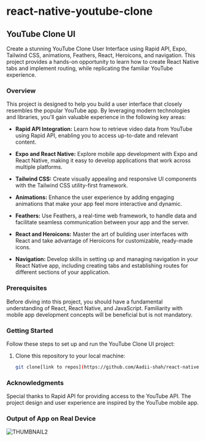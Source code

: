 # react-native-youtube-clone
## YouTube Clone UI

Create a stunning YouTube Clone User Interface using Rapid API, Expo, Tailwind CSS, animations, Feathers, React, Heroicons, and navigation. This project provides a hands-on opportunity to learn how to create React Native tabs and implement routing, while replicating the familiar YouTube experience.

### Overview

This project is designed to help you build a user interface that closely resembles the popular YouTube app. By leveraging modern technologies and libraries, you'll gain valuable experience in the following key areas:

- **Rapid API Integration:** Learn how to retrieve video data from YouTube using Rapid API, enabling you to access up-to-date and relevant content.

- **Expo and React Native:** Explore mobile app development with Expo and React Native, making it easy to develop applications that work across multiple platforms.

- **Tailwind CSS:** Create visually appealing and responsive UI components with the Tailwind CSS utility-first framework.

- **Animations:** Enhance the user experience by adding engaging animations that make your app feel more interactive and dynamic.

- **Feathers:** Use Feathers, a real-time web framework, to handle data and facilitate seamless communication between your app and the server.

- **React and Heroicons:** Master the art of building user interfaces with React and take advantage of Heroicons for customizable, ready-made icons.

- **Navigation:** Develop skills in setting up and managing navigation in your React Native app, including creating tabs and establishing routes for different sections of your application.

### Prerequisites

Before diving into this project, you should have a fundamental understanding of React, React Native, and JavaScript. Familiarity with mobile app development concepts will be beneficial but is not mandatory.

### Getting Started

Follow these steps to set up and run the YouTube Clone UI project:

1. Clone this repository to your local machine:

   ```bash
   git clone[link to repos](https://github.com/Aadii-shah/react-native-youtube-clone.git/)

### Acknowledgments
Special thanks to Rapid API for providing access to the YouTube API.
The project design and user experience are inspired by the YouTube mobile app.

### Output of App on Real Device
![THUMBNAIL2](https://github.com/Aadii-shah/react-native-youtube-clone/assets/63057068/8bfd173f-40c1-466c-8b92-53b517b50aa9)

